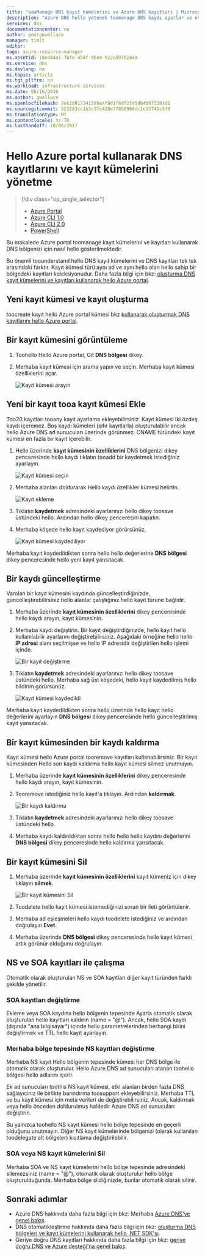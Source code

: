```yaml
---
title: "aaaManage DNS kayıt kümelerini ve Azure DNS kayıtları | Microsoft Docs"
description: "Azure DNS hello yetenek toomanage DNS kaydı ayarlar ve etki alanınızı barındırmaya zaman kayıtlarını sağlar."
services: dns
documentationcenter: na
author: georgewallace
manager: timlt
editor: 
tags: azure-resource-manager
ms.assetid: 18ed44a1-7bfe-454f-964e-922ad978264a
ms.service: dns
ms.devlang: na
ms.topic: article
ms.tgt_pltfrm: na
ms.workload: infrastructure-services
ms.date: 08/16/2016
ms.author: gwallace
ms.openlocfilehash: 2e62d017341589eaf8d1f8df2fe5db4b973381d1
ms.sourcegitcommit: 523283cc1b3c37c428e77850964dc1c33742c5f0
ms.translationtype: MT
ms.contentlocale: tr-TR
ms.lasthandoff: 10/06/2017
---
```

# <a name="manage-dns-records-and-record-sets-by-using-hello-azure-portal"></a>Hello Azure portal kullanarak DNS kayıtlarını ve kayıt kümelerini yönetme

> [!div class="op_single_selector"]
> * [Azure Portal](dns-operations-recordsets-portal.md)
> * [Azure CLI 1.0](dns-operations-recordsets-cli-nodejs.md)
> * [Azure CLI 2.0](dns-operations-recordsets-cli.md)
> * [PowerShell](dns-operations-recordsets.md)

Bu makalede Azure portal toomanage kayıt kümelerini ve kayıtları kullanarak DNS bölgenizi için nasıl hello gösterilmektedir.

Bu önemli toounderstand hello DNS kayıt kümelerini ve DNS kayıtları tek tek arasındaki farktır. Kayıt kümesi türü aynı ad ve aynı hello olan hello sahip bir bölgedeki kayıtları koleksiyonudur. Daha fazla bilgi için bkz: [oluşturma DNS kayıt kümelerini ve kayıtları kullanarak hello Azure portal](dns-getstarted-create-recordset-portal.md).

## <a name="create-a-new-record-set-and-record"></a>Yeni kayıt kümesi ve kayıt oluşturma

toocreate kayıt hello Azure portal kümesi bkz [kullanarak oluşturmak DNS kayıtlarını hello Azure portal](dns-getstarted-create-recordset-portal.md).

## <a name="view-a-record-set"></a>Bir kayıt kümesini görüntüleme

1. Toohello Hello Azure portal, Git **DNS bölgesi** dikey.
2. Merhaba kayıt kümesi için arama yapın ve seçin. Merhaba kayıt kümesi özelliklerini açar.

    ![Kayıt kümesi arayın](./media/dns-operations-recordsets-portal/searchset500.png)

## <a name="add-a-new-record-tooa-record-set"></a>Yeni bir kayıt tooa kayıt kümesi Ekle

Too20 kayıtları tooany kayıt ayarlama ekleyebilirsiniz. Kayıt kümesi iki özdeş kaydı içeremez. Boş kaydı kümeleri (sıfır kayıtlarla) oluşturulabilir ancak hello Azure DNS ad sunucuları üzerinde görünmez. CNAME türündeki kayıt kümesi en fazla bir kayıt içerebilir.

1. Hello üzerinde **kayıt kümesinin özelliklerini** DNS bölgenizi dikey penceresinde hello kaydı tıklatın tooadd bir kaydetmek istediğiniz ayarlayın.

    ![Kayıt kümesi seçin](./media/dns-operations-recordsets-portal/selectset500.png)

2. Merhaba alanları doldurarak Hello kaydı özellikler kümesi belirtin.

    ![Kayıt ekleme](./media/dns-operations-recordsets-portal/addrecord500.png)

3. Tıklatın **kaydetmek** adresindeki ayarlarınızı hello dikey toosave üstündeki hello. Ardından hello dikey penceresini kapatın.
4. Merhaba köşede hello kayıt kaydediyor görürsünüz.

    ![Kayıt kümesi kaydediliyor](./media/dns-operations-recordsets-portal/saving150.png)

Merhaba kayıt kaydedildikten sonra hello hello değerlerine **DNS bölgesi** dikey penceresinde hello yeni kayıt yansıtacak.

## <a name="update-a-record"></a>Bir kaydı güncelleştirme

Varolan bir kayıt kümesini kaydında güncelleştirdiğinizde, güncelleştirebilirsiniz hello alanlar çalıştığınız hello kayıt türüne bağlıdır.

1. Merhaba üzerinde **kayıt kümesinin özelliklerini** dikey penceresinde hello kaydı arayın, kayıt kümesinin.
2. Merhaba kaydı değiştirin. Bir kayıt değiştirdiğinizde, hello kayıt hello kullanılabilir ayarlarını değiştirebilirsiniz. Aşağıdaki örneğine hello hello **IP adresi** alanı seçilmişse ve hello IP adresidir değiştirilen hello işlemi içinde.

    ![Bir kayıt değiştirme](./media/dns-operations-recordsets-portal/modifyrecord500.png)

3. Tıklatın **kaydetmek** adresindeki ayarlarınızı hello dikey toosave üstündeki hello. Merhaba sağ üst köşedeki, hello kayıt kaydedilmiş hello bildirim görürsünüz.

    ![Kayıt kümesi kaydedildi](./media/dns-operations-recordsets-portal/saved150.png)

Merhaba kayıt kaydedildikten sonra hello üzerinde hello kayıt hello değerlerini ayarlayın **DNS bölgesi** dikey penceresinde hello güncelleştirilmiş kayıt yansıtacak.

## <a name="remove-a-record-from-a-record-set"></a>Bir kayıt kümesinden bir kaydı kaldırma

Kayıt kümesi hello Azure portal tooremove kayıtları kullanabilirsiniz. Bir kayıt kümesinden Hello son kaydı kaldırma hello kayıt kümesi silmez unutmayın.

1. Merhaba üzerinde **kayıt kümesinin özelliklerini** dikey penceresinde hello kaydı arayın, kayıt kümesinin.
2. Tooremove istediğiniz hello kayıt'a tıklayın. Ardından **kaldırmak**.

    ![Bir kaydı kaldırma](./media/dns-operations-recordsets-portal/removerecord500.png)

3. Tıklatın **kaydetmek** adresindeki ayarlarınızı hello dikey toosave üstündeki hello.
4. Merhaba kaydı kaldırıldıktan sonra hello hello hello kaydını değerlerini **DNS bölgesi** dikey penceresinde hello kaldırma yansıtacak.

## <a name="delete"></a>Bir kayıt kümesini Sil

1. Merhaba üzerinde **kayıt kümesinin özelliklerini** kayıt kümeniz için dikey tıklayın **silmek**.

    ![Bir kayıt kümesini Sil](./media/dns-operations-recordsets-portal/deleterecordset500.png)

2. Toodelete hello kayıt kümesi istemediğinizi soran bir ileti görüntülenir.
3. Merhaba ad eşleşmeleri hello kaydı toodelete istediğiniz ve ardından doğrulayın **Evet**.
4. Merhaba üzerinde **DNS bölgesi** dikey penceresinde hello kayıt kümesi artık görünür olduğunu doğrulayın.

## <a name="work-with-ns-and-soa-records"></a>NS ve SOA kayıtları ile çalışma

Otomatik olarak oluşturulan NS ve SOA kayıtları diğer kayıt türünden farklı şekilde yönetilir.

### <a name="modify-soa-records"></a>SOA kayıtları değiştirme

Ekleme veya SOA kaydına hello bölgenin tepesinde Ayarla otomatik olarak oluşturulan hello kayıtları kaldırın (name = "@"). Ancak, hello SOA kaydı (dışında "ana bilgisayar") içinde hello parametrelerinden herhangi birini değiştirmek ve TTL hello kayıt ayarlayın.

### <a name="modify-ns-records-at-hello-zone-apex"></a>Merhaba bölge tepesinde NS kayıtları değiştirme

Merhaba NS kayıt Hello bölgenin tepesinde kümesi her DNS bölge ile otomatik olarak oluşturulur. Hello Azure DNS ad sunucuları atanan toohello bölgesi hello adlarını içerir.

Ek ad sunucuları toothis NS kayıt kümesi, etki alanları birden fazla DNS sağlayıcınız ile birlikte barındırma toosupport ekleyebilirsiniz. Merhaba TTL ve bu kayıt kümesi için meta verileri de değiştirebilirsiniz. Ancak, kaldırmak veya hello önceden doldurulmuş haldedir Azure DNS ad sunucuları değiştirin.

Bu yalnızca toohello NS kayıt kümesi hello bölge tepesinde en geçerli olduğunu unutmayın. Diğer NS kayıt kümelerinde bölgenizi (olarak kullanılan toodelegate alt bölgeler) kısıtlama değiştirilebilir.

### <a name="delete-soa-or-ns-record-sets"></a>SOA veya NS kayıt kümelerini Sil

Merhaba SOA ve NS kayıt kümelerini hello bölge tepesinde adresindeki silemezsiniz (name = "@"), otomatik olarak oluşturulur hello bölge oluşturulduğunda. Merhaba bölge sildiğinizde, bunlar otomatik olarak silinir.

## <a name="next-steps"></a>Sonraki adımlar

* Azure DNS hakkında daha fazla bilgi için bkz: Merhaba [Azure DNS'ye genel bakış](dns-overview.md).
* DNS otomatikleştirme hakkında daha fazla bilgi için bkz: [oluşturma DNS bölgeleri ve kayıt kümelerini kullanarak hello .NET SDK'sı](dns-sdk.md).
* Geriye doğru DNS kayıtları hakkında daha fazla bilgi için bkz: [geriye doğru DNS ve Azure desteği'na genel bakış](dns-reverse-dns-overview.md).

